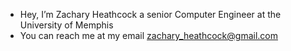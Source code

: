 - Hey, I’m Zachary Heathcock a senior Computer Engineer at the University of Memphis
- You can reach me at my email zachary_heathcock@gmail.com
<!---
ZacharyHeathcock/ZacharyHeathcock is a ✨ special ✨ repository because its `README.md` (this file) appears on your GitHub profile.
You can click the Preview link to take a look at your changes.
--->
